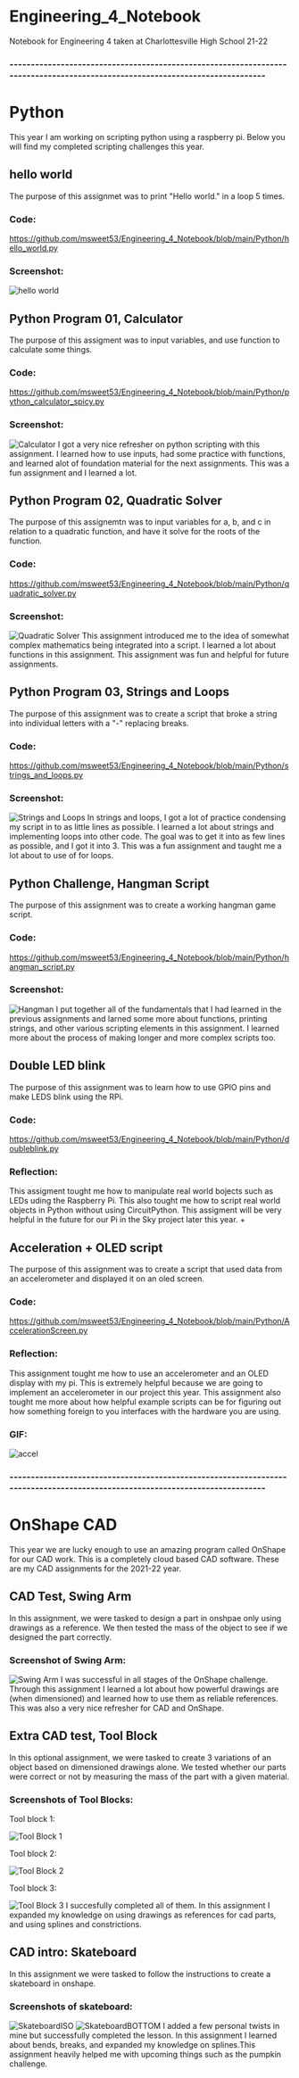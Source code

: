 # Engineering_4_Notebook
Notebook for Engineering 4 taken at Charlottesville High School 21-22


### -----------------------------------------------------------------------------------------------------------------------------


# Python
This year I am working on scripting python using a raspberry pi. Below you will find my completed scripting challenges this year. 

## hello world
The purpose of this assignmet was to print "Hello world." in a loop 5 times. 
### Code:
https://github.com/msweet53/Engineering_4_Notebook/blob/main/Python/hello_world.py
### Screenshot:
![hello world](https://github.com/msweet53/Engineering_4_Notebook/blob/main/Python/helloworldss.png)

## Python Program 01, Calculator
The purpose of this assigment was to input variables, and use function to calculate some things.
### Code:
https://github.com/msweet53/Engineering_4_Notebook/blob/main/Python/python_calculator_spicy.py
### Screenshot:
![Calculator](https://github.com/msweet53/Engineering_4_Notebook/blob/main/Python/calcss.png)
I got a very nice refresher on python scripting with this assignment. I learned how to use inputs, had some practice with functions, and learned alot of foundation material for the next assignments. This was a fun assignment and I learned a lot. 

## Python Program 02, Quadratic Solver
The purpose of this assignemtn was to input variables for a, b, and c in relation to a quadratic function, and have it solve for the roots of the function. 
### Code:
https://github.com/msweet53/Engineering_4_Notebook/blob/main/Python/quadratic_solver.py
### Screenshot:
![Quadratic Solver](https://github.com/msweet53/Engineering_4_Notebook/blob/main/Python/quadraticsolverss.png)
This assignment introduced me to the idea of somewhat complex mathematics being integrated into a script. I learned a lot about functions in this assignment. This assignment was fun and helpful for future assignments.

## Python Program 03, Strings and Loops
The purpose of this assignment was to create a script that broke a string into individual letters with a "-" replacing breaks. 
### Code:
https://github.com/msweet53/Engineering_4_Notebook/blob/main/Python/strings_and_loops.py
### Screenshot:
![Strings and Loops](https://github.com/msweet53/Engineering_4_Notebook/blob/main/Python/stringsloopsss.png)
In strings and loops, I got a lot of practice condensing my script in to as little lines as possible. I learned a lot about strings and implementing loops into other code. The goal was to get it into as few lines as possible, and I got it into 3. This was a fun assignment and taught me a lot about to use of for loops. 

## Python Challenge, Hangman Script
The purpose of this assignment was to create a working hangman game script. 
### Code:
https://github.com/msweet53/Engineering_4_Notebook/blob/main/Python/hangman_script.py
### Screenshot:
![Hangman](https://github.com/msweet53/Engineering_4_Notebook/blob/main/Python/hangmanss.png)
I put together all of the fundamentals that I had learned in the previous assignments and larned some more about functions, printing strings, and other various scripting elements in this assignment. I learned more about the process of making longer and more complex scripts too.

## Double LED blink
The purpose of this assignment was to learn how to use GPIO pins and make LEDS blink using the RPi.
### Code:
https://github.com/msweet53/Engineering_4_Notebook/blob/main/Python/doubleblink.py
### Reflection:
This assigment tought me how to manipulate real world bojects such as LEDs uding the Raspberry Pi. This also tought me how to script real world objects in Python without using CircuitPython. This assigment will be very helpful in the future for our Pi in the Sky project later this year. +

## Acceleration + OLED script
The purpose of this assignment was to create a script that used data from an accelerometer and displayed it on an oled screen.
### Code:
https://github.com/msweet53/Engineering_4_Notebook/blob/main/Python/AccelerationScreen.py
### Reflection:
This assignment tought me how to use an accelerometer and an OLED display with my pi. This is extremely helpful because we are going to implement an accelerometer in our project this year. This assignment also tought me more about how helpful example scripts can be for figuring out how something foreign to you interfaces with the hardware you are using.
### GIF:
![accel](https://github.com/msweet53/Engineering_4_Notebook/blob/main/Python/accelscriptgif.gif)

### -----------------------------------------------------------------------------------------------------------------------------


# OnShape CAD
This year we are lucky enough to use an amazing program called OnShape for our CAD work. This is a completely cloud based CAD software. These are my CAD assignments for the 2021-22 year.

## CAD Test, Swing Arm
In this assignment, we were tasked to design a part in onshpae only using drawings as a reference. We then tested the mass of the object to see if we designed the part correctly. 
### Screenshot of Swing Arm:
![Swing Arm](https://github.com/msweet53/Engineering_4_Notebook/blob/main/CAD/SwingArmSS.png)
I was successful in all stages of the OnShape challenge. Through this assignment I learned a lot about how powerful drawings are (when dimensioned) and learned how to use them as reliable references. This was also a very nice refresher for CAD and OnShape.

## Extra CAD test, Tool Block
In this optional assignment, we were tasked to create 3 variations of an object based on dimensioned drawings alone. We tested whether our parts were correct or not by measuring the mass of the part with a given material.
### Screenshots of Tool Blocks:
Tool block 1:

![Tool Block 1](https://github.com/msweet53/Engineering_4_Notebook/blob/main/CAD/Toolblock1SS.png)

Tool block 2:

![Tool Block 2](https://github.com/msweet53/Engineering_4_Notebook/blob/main/CAD/Toolblock2SS.png)

Tool block 3:

![Tool Block 3](https://github.com/msweet53/Engineering_4_Notebook/blob/main/CAD/Toolblock3SS.png)
I succesfully completed all of them. In this assignment I expanded my knowledge on using drawings as references for cad parts, and using splines and constrictions. 
 
## CAD intro: Skateboard
In this assignment we were tasked to follow the instructions to create a skateboard in onshape.
### Screenshots of skateboard:
![SkateboardISO](https://github.com/msweet53/Engineering_4_Notebook/blob/main/CAD/DripboardSS1.png)
![SkateboardBOTTOM](https://github.com/msweet53/Engineering_4_Notebook/blob/main/CAD/DripboardSS2.png)
I added a few personal twists in mine but successfully completed the lesson. In this assignment I learned about bends, breaks, and expanded my knowledge on splines.This assignment heavily helped me with upcoming things such as the pumpkin challenge.
